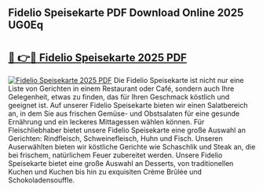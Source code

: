 ## Fidelio Speisekarte PDF Download Online 2025 UG0Eq

# <h2><a href="http://gccxnvj.nevu.top/?p=Fidelio+Speisekarte">🔗 👉🔴 Fidelio Speisekarte 2025 PDF</a></h2>

[![Fidelio Speisekarte 2025 PDF](https://i.imgur.com/dBaPXMq.png)](http://gccxnvj.nevu.top/?p=Fidelio+Speisekarte)
Die Fidelio Speisekarte ist nicht nur eine Liste von Gerichten in einem Restaurant oder Café, sondern auch Ihre Gelegenheit, etwas zu finden, das für Ihren Geschmack köstlich und geeignet ist. Auf unserer Fidelio Speisekarte bieten wir einen Salatbereich an, in dem Sie aus frischen Gemüse- und Obstsalaten für eine gesunde Ernährung und ein leckeres Mittagessen wählen können. Für Fleischliebhaber bietet unsere Fidelio Speisekarte eine große Auswahl an Gerichten: Rindfleisch, Schweinefleisch, Huhn und Fisch. Unseren Auserwählten bieten wir köstliche Gerichte wie Schaschlik und Steak an, die bei frischem, natürlichem Feuer zubereitet werden. Unsere Fidelio Speisekarte bietet eine große Auswahl an Desserts, von traditionellen Kuchen und Kuchen bis hin zu exquisiten Crème Brûlée und Schokoladensouffle.
